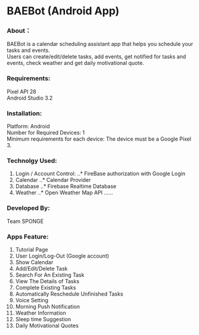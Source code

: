 # BAEBot (Android App)

### About：
BAEBot is a calendar scheduling assistant app that helps you schedule your tasks and events.  
Users can create/edit/delete tasks, add events, get notified for tasks and events, check weather and get daily motivational quote.

### Requirements:
Pixel API 28   
Android Studio 3.2

### Installation:
Platform: Android   
Number for Required Devices: 1   
Minimum requirements for each device: The device must be a Google Pixel 3.   


### Technolgy Used:
1. Login / Account Control:
..* FireBase authorization with Google Login
2. Calendar
..* Calendar Provider
3. Database
..* Firebase Realtime Database
4. Weather
..* Open Weather Map API
......

### Developed By:
Team SPONGE

### Apps Feature:
1. Tutorial Page
2. User Login/Log-Out (Google account)
3. Show Calendar
4. Add/Edit/Delete Task
5. Search For An Existing Task
6. View The Details of Tasks
7. Complete Existing Tasks
8. Automatically Reschedule Unfinished Tasks
9. Voice Setting
10. Morning Push Notification
11. Weather Information
12. Sleep time Suggestion
13. Daily Motivational Quotes 
